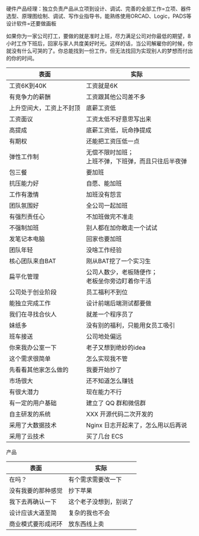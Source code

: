 硬件产品经理：独立负责产品从立项到设计、调试、完善的全部工作=立项、器件选型、原理图绘制、调试、写作业指导书，能熟练使用ORCAD、Logic，PADS等设计软件=还要做画板


如果你为一家公司打工，要做的就是准时上班，尽力满足公司对你最低的期望，8小时工作下班后，回家与家人共度美好时光。这样的话，当公司解雇你的时候，你就没有什么可哭的了。你总能找到一份工作，但无法找回为实现别人的梦想而付出的你的时间。



表面|实际
---|---
工资6K到40K|工资就是6K
有竞争力的薪酬|工资跟其他公司差不多
上升空间大，工资上不封顶|底薪工资低
工资面议|工资太低不好意思写出来
高提成|底薪工资低，玩命挣提成
有期权|还能把工资压低一点
弹性工作制|无偿不限时加班；<br>上班不弹，下班弹，而且只往后半夜弹
包三餐|要加班
抗压能力好|自愿、能加班
工作有激情|加班没有怨言
团队氛围好|全公司一起加班
有强烈责任心|不加班做完不准走
不强制加班|别人都在加你敢走一个试试
发笔记本电脑|回家也要加班
团队年轻|没啥工作经验
核心团队来自BAT|刚从BAT挖了一个实习生
扁平化管理|公司人数少，老板随便作；<br>老板坐你旁边盯着你干活
公司处于创业阶段|员工福利不到位
能独立完成工作|设计前端后端测试都要做
我们在寻找合伙人|就差一个程序员了
妹纸多|没有别的福利，只能用女员工吸引
班车接送|公司地处偏远
你来我办公室一下|老子又想到绝妙的idea
这个需求很简单|怎么实现我不管
先看看其他家怎么做的|我要开始抄了
市场很大|还不知道怎么赚钱
有很大潜力|现在能力不行
有一定的用户基础|建立了 QQ 群和微信群
自主研发的系统|XXX 开源代码二次开发的
采用了大数据技术|Nginx 日志开起来了，怎么用以后再说
采用了云技术|买了几台 ECS




产品

表面|实际
---|---
在吗？|有个需求需要改一下
没有我要的那种感觉|抄下苹果
我下去再确认一下|这个老子没想到，别说了
设计应该大道至简|复杂的我也不会
商业模式要形成闭环|放东西线上卖